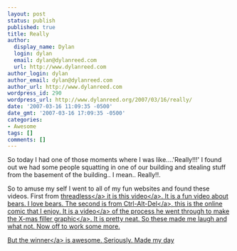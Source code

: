```yaml
---
layout: post
status: publish
published: true
title: Really
author:
  display_name: Dylan
  login: dylan
  email: dylan@dylanreed.com
  url: http://www.dylanreed.com
author_login: dylan
author_email: dylan@dylanreed.com
author_url: http://www.dylanreed.com
wordpress_id: 290
wordpress_url: http://www.dylanreed.org/2007/03/16/really/
date: '2007-03-16 11:09:35 -0500'
date_gmt: '2007-03-16 17:09:35 -0500'
categories:
- Awesome
tags: []
comments: []
---
```

<p>So today I had one of those moments where I was like....'Really!!!' I found out we had some people squatting in one of our building and stealing stuff from the basement of the building.. I mean.. Really!!.</p>
<p>So to amuse my self I went to all of my fun websites and found these videos. First from <a href="http:&#47;&#47;www.threadless.com">threadless<&#47;a> it is this <a href="http:&#47;&#47;www.youtube.com&#47;watch?v=-JsKmu06_H0">video<&#47;a>. It is a fun video about bears. I love bears. The second is from <a href="http:&#47;&#47;www.ctrlaltdel-online.com">Ctrl-Alt-Del<&#47;a>, this is the online comic that I enjoy. It is a <a href="http:&#47;&#47;www.ctrlaltdel-online.com&#47;index.php&#47;xmas2006">video<&#47;a> of the process he went through to make the <a href="http:&#47;&#47;www.ctrlaltdel-online.com&#47;comic.php?d=20061225">X-mas filler graphic<&#47;a>. It is pretty neat. So these made me laugh and what not. Now off to work some more.</p>
<p>But the <a href="http:&#47;&#47;www.youtube.com&#47;watch?v=uzVX1V9puOo&mode=related&search=">winner<&#47;a> is awesome. Seriously. Made my day</p>
